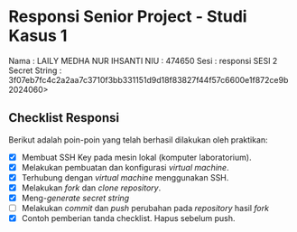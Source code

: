 # Responsi Senior Project - Studi Kasus 1

Nama : LAILY MEDHA NUR IHSANTI
NIU : 474650
Sesi : responsi SESI 2
Secret String : 3f07eb7fc4c2a2aa7c3710f3bb331151d9d18f83827f44f57c6600e1f872ce9b2024060>

## Checklist Responsi

Berikut adalah poin-poin yang telah berhasil dilakukan oleh praktikan:

- [x] Membuat SSH Key pada mesin lokal (komputer laboratorium).
- [x] Melakukan pembuatan dan konfigurasi _virtual machine_.
- [x] Terhubung dengan _virtual machine_ menggunakan SSH.
- [x] Melakukan _fork_ dan _clone_ _repository_.
- [x] Meng-_generate_ _secret string_
- [ ] Melakukan _commit_ dan _push_ perubahan pada _repository_ hasil _fork_
- [x] Contoh pemberian tanda checklist. Hapus sebelum push.
